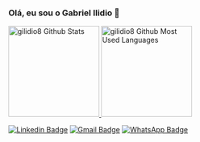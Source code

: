 ### Olá, eu sou o Gabriel Ilidio 👋

 <div>
  <a href="https://github.com/gilidio8">
  <img height="180em" alt="gilidio8 Github Stats" src="https://github-readme-stats.vercel.app/api?username=gilidio8&show_icons=true&theme=nord&include_all_commits=true&count_private=true"/>
  <img height="180em" alt="gilidio8 Github Most Used Languages" src="https://github-readme-stats.vercel.app/api/top-langs/?username=gilidio8&layout=compact&langs_count=7&theme=nord"/>
</div>

[![Linkedin Badge](https://img.shields.io/badge/-LinkedIn-%230077B5?style=for-the-badge&logo=linkedin&logoColor=white)](linkedin.com/in/gabriel-ilídio-8aa54b86) [![Gmail Badge](https://img.shields.io/badge/-Gmail-%23333?style=for-the-badge&logo=gmail&logoColor=white)](mailto:gilidio8@gmail.com) [![WhatsApp Badge](https://img.shields.io/badge/WhatsApp-25D366?style=for-the-badge&logo=whatsapp&logoColor=white)](https://api.whatsapp.com/send?phone=5531987000480)
